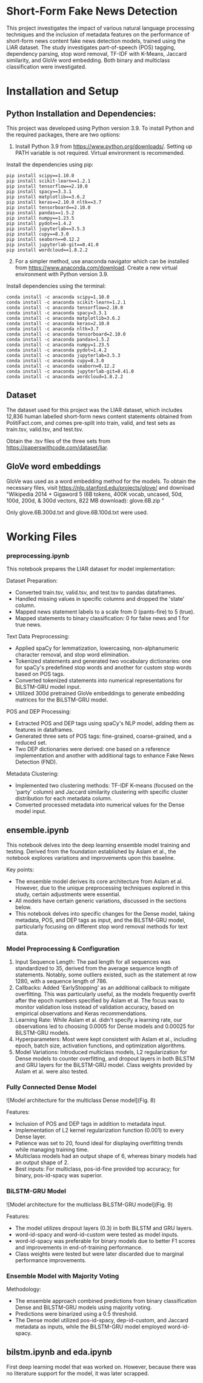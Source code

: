 # Short-Form Fake News Detection
This project investigates the impact of various natural language processing techniques and the inclusion of metadata features on the performance of short-form news content fake news detection models, trained using the LIAR dataset. The study investigates part-of-speech (POS) tagging, dependency parsing, stop word removal, TF-IDF with K-Means, Jaccard similarity, and GloVe word embedding. Both binary and multiclass classification were investigated.

# Installation and Setup
## Python Installation and Dependencies:
This project was developed using Python version 3.9. To install Python and the required packages, there are two options:

1. Install Python 3.9 from https://www.python.org/downloads/. Setting up PATH variable is not required. Virtual environment is recommended.

Install the dependencies using pip:
```
pip install scipy==1.10.0
pip install scikit-learn==1.2.1
pip install tensorflow==2.10.0
pip install spacy==3.3.1
pip install matplotlib==3.6.2
pip install keras==2.10.0 nltk==3.7
pip install tensorboard==2.10.0
pip install pandas==1.5.2
pip install numpy==1.23.5
pip install pydot==1.4.2
pip install jupyterlab==3.5.3
pip install cupy==8.3.0
pip install seaborn==0.12.2
pip install jupyterlab-git==0.41.0
pip install wordcloud==1.8.2.2
```

2. For a simpler method, use anaconda navigator which can be installed from https://www.anaconda.com/download. Create a new virtual environment with Python version 3.9.  

Install dependencies using the terminal:
```
conda install -c anaconda scipy=1.10.0 
conda install -c anaconda scikit-learn=1.2.1 
conda install -c anaconda tensorflow=2.10.0 
conda install -c anaconda spacy=3.3.1 
conda install -c anaconda matplotlib=3.6.2 
conda install -c anaconda keras=2.10.0 
conda install -c anaconda nltk=3.7 
conda install -c anaconda tensorboard=2.10.0 
conda install -c anaconda pandas=1.5.2 
conda install -c anaconda numpy=1.23.5 
conda install -c anaconda pydot=1.4.2 
conda install -c anaconda jupyterlab=3.5.3 
conda install -c anaconda cupy=8.3.0 
conda install -c anaconda seaborn=0.12.2 
conda install -c anaconda jupyterlab-git=0.41.0 
conda install -c anaconda wordcloud=1.8.2.2
```

## Dataset
The dataset used for this project was the LIAR dataset, which includes 12,836 human labelled short-form news content statements obtained from PolitiFact.com, and comes pre-split into train, valid, and test sets as train.tsv, valid.tsv, and test.tsv.


Obtain the .tsv files of the three sets from https://paperswithcode.com/dataset/liar.

## GloVe word embeddings
GloVe was used as a word embedding method for the models. To obtain the necessary files, visit https://nlp.stanford.edu/projects/glove/ and download "Wikipedia 2014 + Gigaword 5 (6B tokens, 400K vocab, uncased, 50d, 100d, 200d, & 300d vectors, 822 MB download): glove.6B.zip "


Only glove.6B.300d.txt and glove.6B.100d.txt were used.

# Working Files
### preprocessing.ipynb
This notebook prepares the LIAR dataset for model implementation:

Dataset Preparation:
- Converted train.tsv, valid.tsv, and test.tsv to pandas dataframes.
- Handled missing values in specific columns and dropped the 'state' column.
- Mapped news statement labels to a scale from 0 (pants-fire) to 5 (true).
- Mapped statements to binary classification: 0 for false news and 1 for true news.

Text Data Preprocessing:
- Applied spaCy for lemmatization, lowercasing, non-alphanumeric character removal, and stop word elimination.
- Tokenized statements and generated two vocabulary dictionaries: one for spaCy's predefined stop words and another for custom stop words based on POS tags.
- Converted tokenized statements into numerical representations for BiLSTM-GRU model input.
- Utilized 300d pretrained GloVe embeddings to generate embedding matrices for the BiLSTM-GRU model.

POS and DEP Processing:
- Extracted POS and DEP tags using spaCy's NLP model, adding them as features in dataframes.
- Generated three sets of POS tags: fine-grained, coarse-grained, and a reduced set.
- Two DEP dictionaries were derived: one based on a reference implementation and another with additional tags to enhance Fake News Detection (FND).

Metadata Clustering:
- Implemented two clustering methods: TF-IDF K-means (focused on the 'party' column) and Jaccard similarity clustering with specific cluster distribution for each metadata column.
- Converted processed metadata into numerical values for the Dense model input.

## ensemble.ipynb
This notebook delves into the deep learning ensemble model training and testing. Derived from the foundation established by Aslam et al., the notebook explores variations and improvements upon this baseline. 

Key points:
- The ensemble model derives its core architecture from Aslam et al. However, due to the unique preprocessing techniques explored in this study, certain adjustments were essential.
- All models have certain generic variations, discussed in the sections below.
- This notebook delves into specific changes for the Dense model, taking metadata, POS, and DEP tags as input, and the BiLSTM-GRU model, particularly focusing on different stop word removal methods for text data.

### Model Preprocessing & Configuration
1. Input Sequence Length: The pad length for all sequences was standardized to 35, derived from the average sequence length of statements. Notably, some outliers existed, such as the statement at row 1280, with a sequence length of 786.
2. Callbacks: Added 'EarlyStopping' as an additional callback to mitigate overfitting. This was particularly useful, as the models frequently overfit after the epoch numbers specified by Aslam et al. The focus was to monitor validation loss instead of validation accuracy, based on empirical observations and Keras recommendations.
3. Learning Rate: While Aslam et al. didn't specify a learning rate, our observations led to choosing 0.0005 for Dense models and 0.00025 for BiLSTM-GRU models.
4. Hyperparameters: Most were kept consistent with Aslam et al., including epoch, batch size, activation functions, and optimization algorithms.
5. Model Variations: Introduced multiclass models, L2 regularization for Dense models to counter overfitting, and dropout layers in both BiLSTM and GRU layers for the BiLSTM-GRU model. Class weights provided by Aslam et al. were also tested.

### Fully Connected Dense Model
![Model architecture for the multiclass Dense model](Fig. 8)

Features:
- Inclusion of POS and DEP tags in addition to metadata input.
- Implementation of L2 kernel regularization function (0.001) to every Dense layer.
- Patience was set to 20, found ideal for displaying overfitting trends while managing training time.
- Multiclass models had an output shape of 6, whereas binary models had an output shape of 2.
- Best inputs: For multiclass, pos-id-fine provided top accuracy; for binary, pos-id-spacy was superior.

### BiLSTM-GRU Model
![Model architecture for the multiclass BiLSTM-GRU model](Fig. 9)

Features:
- The model utilizes dropout layers (0.3) in both BiLSTM and GRU layers.
- word-id-spacy and word-id-custom were tested as model inputs.
- word-id-spacy was preferable for binary models due to better F1 scores and improvements in end-of-training performance.
- Class weights were tested but were later discarded due to marginal performance improvements.

### Ensemble Model with Majority Voting
Methodology:
- The ensemble approach combined predictions from binary classification Dense and BiLSTM-GRU models using majority voting.
- Predictions were binarized using a 0.5 threshold.
- The Dense model utilized pos-id-spacy, dep-id-custom, and Jaccard metadata as inputs, while the BiLSTM-GRU model employed word-id-spacy.

## bilstm.ipynb and eda.ipynb
First deep learning model that was worked on. However, because there was no literature support for the model, it was later scrapped.




